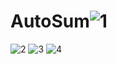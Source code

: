 # AutoSum![1](https://user-images.githubusercontent.com/97452847/179764368-51c8e2b4-eaa5-4833-9a55-6d46599d8f51.png)
![2](https://user-images.githubusercontent.com/97452847/179764397-586323c9-d34a-44ba-90fc-b8cefd1b14d6.png)
![3](https://user-images.githubusercontent.com/97452847/179764421-1b1b225e-8a44-4a93-95ef-6b9704c9dd84.png)
![4](https://user-images.githubusercontent.com/97452847/179764442-ab2091f8-770e-4764-bcfe-2cba1b151c8d.png)
